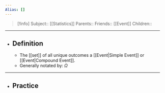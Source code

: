 ```yaml
---
Alias: []
---
```

> [!Info]
> Subject:: [[Statistics]]
> Parents:: 
> Friends:: [[Event]]
> Children:: 
---
- ## Definition
	- The [[set]] of all unique outcomes a [[Event|Simple Event]] or [[Event|Compound Event]].
	- Generally notated by: $\Omega$
---
- ## Practice